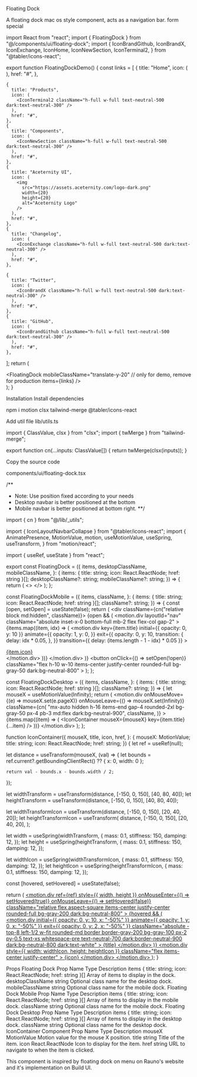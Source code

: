 Floating Dock

A floating dock mac os style component, acts as a navigation bar.
form
special

import React from "react";
import { FloatingDock } from "@/components/ui/floating-dock";
import {
  IconBrandGithub,
  IconBrandX,
  IconExchange,
  IconHome,
  IconNewSection,
  IconTerminal2,
} from "@tabler/icons-react";
 
export function FloatingDockDemo() {
  const links = [
    {
      title: "Home",
      icon: (
        <IconHome className="h-full w-full text-neutral-500 dark:text-neutral-300" />
      ),
      href: "#",
    },
 
    {
      title: "Products",
      icon: (
        <IconTerminal2 className="h-full w-full text-neutral-500 dark:text-neutral-300" />
      ),
      href: "#",
    },
    {
      title: "Components",
      icon: (
        <IconNewSection className="h-full w-full text-neutral-500 dark:text-neutral-300" />
      ),
      href: "#",
    },
    {
      title: "Aceternity UI",
      icon: (
        <img
          src="https://assets.aceternity.com/logo-dark.png"
          width={20}
          height={20}
          alt="Aceternity Logo"
        />
      ),
      href: "#",
    },
    {
      title: "Changelog",
      icon: (
        <IconExchange className="h-full w-full text-neutral-500 dark:text-neutral-300" />
      ),
      href: "#",
    },
 
    {
      title: "Twitter",
      icon: (
        <IconBrandX className="h-full w-full text-neutral-500 dark:text-neutral-300" />
      ),
      href: "#",
    },
    {
      title: "GitHub",
      icon: (
        <IconBrandGithub className="h-full w-full text-neutral-500 dark:text-neutral-300" />
      ),
      href: "#",
    },
  ];
  return (
    <div className="flex items-center justify-center h-[35rem] w-full">
      <FloatingDock
        mobileClassName="translate-y-20" // only for demo, remove for production
        items={links}
      />
    </div>
  );
}

Installation
Install dependencies

npm i motion clsx tailwind-merge @tabler/icons-react

Add util file
lib/utils.ts

import { ClassValue, clsx } from "clsx";
import { twMerge } from "tailwind-merge";
 
export function cn(...inputs: ClassValue[]) {
  return twMerge(clsx(inputs));
}

Copy the source code

components/ui/floating-dock.tsx

/**
 * Note: Use position fixed according to your needs
 * Desktop navbar is better positioned at the bottom
 * Mobile navbar is better positioned at bottom right.
 **/
 
import { cn } from "@/lib/_utils";

import { IconLayoutNavbarCollapse } from "@tabler/icons-react";
import {
  AnimatePresence,
  MotionValue,
  motion,
  useMotionValue,
  useSpring,
  useTransform,
} from "motion/react";
 
import { useRef, useState } from "react";
 
export const FloatingDock = ({
  items,
  desktopClassName,
  mobileClassName,
}: {
  items: { title: string; icon: React.ReactNode; href: string }[];
  desktopClassName?: string;
  mobileClassName?: string;
}) => {
  return (
    <>
      <FloatingDockDesktop items={items} className={desktopClassName} />
      <FloatingDockMobile items={items} className={mobileClassName} />
    </>
  );
};
 
const FloatingDockMobile = ({
  items,
  className,
}: {
  items: { title: string; icon: React.ReactNode; href: string }[];
  className?: string;
}) => {
  const [open, setOpen] = useState(false);
  return (
    <div className={cn("relative block md:hidden", className)}>
      <AnimatePresence>
        {open && (
          <motion.div
            layoutId="nav"
            className="absolute inset-x-0 bottom-full mb-2 flex flex-col gap-2"
          >
            {items.map((item, idx) => (
              <motion.div
                key={item.title}
                initial={{ opacity: 0, y: 10 }}
                animate={{
                  opacity: 1,
                  y: 0,
                }}
                exit={{
                  opacity: 0,
                  y: 10,
                  transition: {
                    delay: idx * 0.05,
                  },
                }}
                transition={{ delay: (items.length - 1 - idx) * 0.05 }}
              >
                <a
                  href={item.href}
                  key={item.title}
                  className="flex h-10 w-10 items-center justify-center rounded-full bg-gray-50 dark:bg-neutral-900"
                >
                  <div className="h-4 w-4">{item.icon}</div>
                </a>
              </motion.div>
            ))}
          </motion.div>
        )}
      </AnimatePresence>
      <button
        onClick={() => setOpen(!open)}
        className="flex h-10 w-10 items-center justify-center rounded-full bg-gray-50 dark:bg-neutral-800"
      >
        <IconLayoutNavbarCollapse className="h-5 w-5 text-neutral-500 dark:text-neutral-400" />
      </button>
    </div>
  );
};
 
const FloatingDockDesktop = ({
  items,
  className,
}: {
  items: { title: string; icon: React.ReactNode; href: string }[];
  className?: string;
}) => {
  let mouseX = useMotionValue(Infinity);
  return (
    <motion.div
      onMouseMove={(e) => mouseX.set(e.pageX)}
      onMouseLeave={() => mouseX.set(Infinity)}
      className={cn(
        "mx-auto hidden h-16 items-end gap-4 rounded-2xl bg-gray-50 px-4 pb-3 md:flex dark:bg-neutral-900",
        className,
      )}
    >
      {items.map((item) => (
        <IconContainer mouseX={mouseX} key={item.title} {...item} />
      ))}
    </motion.div>
  );
};
 
function IconContainer({
  mouseX,
  title,
  icon,
  href,
}: {
  mouseX: MotionValue;
  title: string;
  icon: React.ReactNode;
  href: string;
}) {
  let ref = useRef<HTMLDivElement>(null);
 
  let distance = useTransform(mouseX, (val) => {
    let bounds = ref.current?.getBoundingClientRect() ?? { x: 0, width: 0 };
 
    return val - bounds.x - bounds.width / 2;
  });
 
  let widthTransform = useTransform(distance, [-150, 0, 150], [40, 80, 40]);
  let heightTransform = useTransform(distance, [-150, 0, 150], [40, 80, 40]);
 
  let widthTransformIcon = useTransform(distance, [-150, 0, 150], [20, 40, 20]);
  let heightTransformIcon = useTransform(
    distance,
    [-150, 0, 150],
    [20, 40, 20],
  );
 
  let width = useSpring(widthTransform, {
    mass: 0.1,
    stiffness: 150,
    damping: 12,
  });
  let height = useSpring(heightTransform, {
    mass: 0.1,
    stiffness: 150,
    damping: 12,
  });
 
  let widthIcon = useSpring(widthTransformIcon, {
    mass: 0.1,
    stiffness: 150,
    damping: 12,
  });
  let heightIcon = useSpring(heightTransformIcon, {
    mass: 0.1,
    stiffness: 150,
    damping: 12,
  });
 
  const [hovered, setHovered] = useState(false);
 
  return (
    <a href={href}>
      <motion.div
        ref={ref}
        style={{ width, height }}
        onMouseEnter={() => setHovered(true)}
        onMouseLeave={() => setHovered(false)}
        className="relative flex aspect-square items-center justify-center rounded-full bg-gray-200 dark:bg-neutral-800"
      >
        <AnimatePresence>
          {hovered && (
            <motion.div
              initial={{ opacity: 0, y: 10, x: "-50%" }}
              animate={{ opacity: 1, y: 0, x: "-50%" }}
              exit={{ opacity: 0, y: 2, x: "-50%" }}
              className="absolute -top-8 left-1/2 w-fit rounded-md border border-gray-200 bg-gray-100 px-2 py-0.5 text-xs whitespace-pre text-neutral-700 dark:border-neutral-900 dark:bg-neutral-800 dark:text-white"
            >
              {title}
            </motion.div>
          )}
        </AnimatePresence>
        <motion.div
          style={{ width: widthIcon, height: heightIcon }}
          className="flex items-center justify-center"
        >
          {icon}
        </motion.div>
      </motion.div>
    </a>
  );
}

Props
Floating Dock
Prop Name	Type	Description
items	{ title: string; icon: React.ReactNode; href: string }[]	Array of items to display in the dock.
desktopClassName	string	Optional class name for the desktop dock.
mobileClassName	string	Optional class name for the mobile dock.
Floating Dock Mobile
Prop Name	Type	Description
items	{ title: string; icon: React.ReactNode; href: string }[]	Array of items to display in the mobile dock.
className	string	Optional class name for the mobile dock.
Floating Dock Desktop
Prop Name	Type	Description
items	{ title: string; icon: React.ReactNode; href: string }[]	Array of items to display in the desktop dock.
className	string	Optional class name for the desktop dock.
IconContainer Component
Prop Name	Type	Description
mouseX	MotionValue	Motion value for the mouse X position.
title	string	Title of the item.
icon	React.ReactNode	Icon to display for the item.
href	string	URL to navigate to when the item is clicked.

This component is inspired by floating dock on menu on Rauno's website and it's implementation on Build UI.